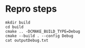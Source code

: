 # Repro steps

```
mkdir build
cd build
cmake .. -DCMAKE_BUILD_TYPE=Debug
cmake --build . --config Debug
cat outputDebug.txt
```
